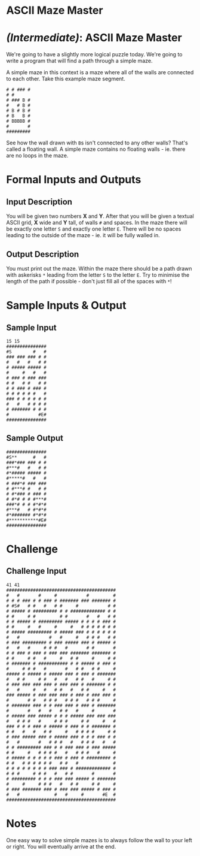 # ASCII Maze Master
<div class="md"><h1><a href="#IntermediateIcon"></a> <em>(Intermediate)</em>: ASCII Maze Master</h1>
<p>We're going to have a slightly more logical puzzle today. We're going to write a program that will find a path through a simple maze.</p>
<p>A simple maze in this context is a maze where all of the walls are connected to each other. Take this example maze segment.</p>
<pre><code># # ### #
# #      
# ### B #
#   # B #
# B # B #
# B   B #
# BBBBB #
#       #
#########
</code></pre>
<p>See how the wall drawn with <code>B</code>s isn't connected to any other walls? That's called a floating wall. A simple maze contains no floating walls - ie. there are no loops in the maze.</p>
<h1>Formal Inputs and Outputs</h1>
<h2>Input Description</h2>
<p>You will be given two numbers <strong>X</strong> and <strong>Y</strong>. After that you will be given a textual ASCII grid, <strong>X</strong> wide and <strong>Y</strong> tall, of walls <code>#</code> and spaces. In the maze there will be exactly one letter <code>S</code> and exactly one letter <code>E</code>. There will be no spaces leading to the outside of the maze - ie. it will be fully walled in.</p>
<h2>Output Description</h2>
<p>You must print out the maze. Within the maze there should be a path drawn with askerisks <code>*</code> leading from the letter <code>S</code> to the letter <code>E</code>. Try to minimise the length of the path if possible - don't just fill all of the spaces with <code>*</code>!</p>
<h1>Sample Inputs &amp; Output</h1>
<h2>Sample Input</h2>
<pre><code>15 15
###############
#S        #   #
### ### ### # #
#   #   #   # #
# ##### ##### #
#     #   #   #
# ### # ### ###
# #   # #   # #
# # ### # ### #
# # # # # #   #
### # # # # # #
#   #   # # # #
# ####### # # #
#           #E#
###############
</code></pre>
<h2>Sample Output</h2>
<pre><code>###############
#S**      #   #
###*### ### # #
#***#   #   # #
#*##### ##### #
#*****#   #   #
# ###*# ### ###
# #***# #   # #
# #*### # ### #
# #*# # # #***#
###*# # # #*#*#
#***#   # #*#*#
#*####### #*#*#
#***********#E#
###############
</code></pre>
<h1>Challenge</h1>
<h2>Challenge Input</h2>
<pre><code>41 41
#########################################
#   #       #     #           #         #
# # # ### # # ### # ####### ### ####### #
# #S#   # #   #   # #     #           # #
# ##### # ######### # # ############# # #
# #     # #         # #       #   #   # #
# # ##### # ######### ##### # # # # ### #
# #     #   #     #     #   # # # # # # #
# ##### ######### # ##### ### # # # # # #
#   #           #   #     #   # # #   # #
# ### ######### # ### ##### ### # ##### #
#   #   #     # # #   #       # #       #
# # ### # ### # ### ### ####### ####### #
# #     # #   #     #   # #     #     # #
# ####### # ########### # # ##### # ### #
#     # # #   #       #   # #   # #     #
##### # ##### # ##### ### # ### # #######
#   # #     # #   #   #   # #   #     # #
# ### ### ### ### # ### ### # ####### # #
#   #     #   #   # #   #   # #     #   #
### ##### # ### ### ### # ### # ### ### #
#       # #   # # #   # # #   # # #     #
# ####### ### # # ### ### # ### # #######
#       #   #   #   # #   #     #       #
# ##### ### ##### # # # ##### ### ### ###
#   # # #   #     # # #     # #     #   #
### # # # ### # ##### # ### # # ####### #
# #   #   #   # #     #   # # # #     # #
# ### ##### ### # ##### ### # # # ### # #
#   #       #   # # #   #   # # #   #   #
# # ######### ### # # ### ### # ### #####
# #     #   # # # #   #   # # #   #     #
# ##### # # # # # ### # ### # ######### #
# #   # # # # # #   # #   #             #
# # # # # # # # ### ### # ############# #
# # #     # # #   #   # #       #       #
# ######### # # # ### ### ##### # #######
#     #     # # #   #   # #     # #     #
# ### ####### ### # ### ### ##### # ### #
#   #             #   #     #       #E  #
#########################################
</code></pre>
<h1>Notes</h1>
<p>One easy way to solve simple mazes is to always follow the wall to your left or right. You will eventually arrive at the end.</p>
</div>
